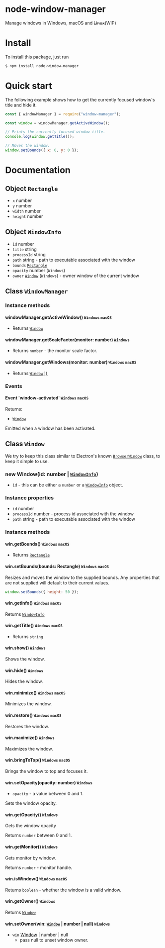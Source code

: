 # node-window-manager

Manage windows in Windows, macOS and ~~Linux~~(WIP)

# Install

To install this package, just run

```bash
$ npm install node-window-manager
```

# Quick start

The following example shows how to get the currently focused window's title and hide it.

```javascript
const { windowManager } = require("window-manager");

const window = windowManager.getActiveWindow();

// Prints the currently focused window title.
console.log(window.getTitle());

// Moves the window.
window.setBounds({ x: 0, y: 0 });
```

# Documentation

## Object `Rectangle`

- `x` number
- `y` number
- `width` number
- `height` number

## Object `WindowInfo`

- `id` number
- `title` string
- `processId` string
- `path` string - path to executable associated with the window
- `bounds` [`Rectangle`](#object-rectangle)
- `opacity` number (`Windows`)
- `owner` [`Window`](#class-window) (`Windows`) - owner window of the current window

## Class `WindowManager`

### Instance methods

#### windowManager.getActiveWindow() `Windows` `macOS`

- Returns [`Window`](#class-window)

#### windowManager.getScaleFactor(monitor: number) `Windows`

- Returns `number` - the monitor scale factor.

#### windowManager.getWindows(monitor: number) `Windows` `macOS`

- Returns [`Window[]`](#class-window)

### Events

#### Event 'window-activated' `Windows` `macOS`

Returns:

- [`Window`](#class-window)

Emitted when a window has been activated.

## Class `Window`

We try to keep this class similar to Electron's known [`BrowserWindow`](https://electronjs.org/docs/api/browser-window) class, to keep it simple to use.

### new Window(id: number | [`WindowInfo`](#object-windowinfo))

- `id` - this can be either a `number` or a [`WindowInfo`](#object-windowinfo) object.

### Instance properties

- `id` number
- `processId` number - process id associated with the window
- `path` string - path to executable associated with the window

### Instance methods

#### win.getBounds() `Windows` `macOS`

- Returns [`Rectangle`](#object-rectangle)

#### win.setBounds(bounds: Rectangle) `Windows` `macOS`

Resizes and moves the window to the supplied bounds. Any properties that are not supplied will default to their current values.

```javascript
window.setBounds({ height: 50 });
```

#### win.getInfo() `Windows` `macOS`

Returns [`WindowInfo`](#object-windowinfo)

#### win.getTitle() `Windows` `macOS`

- Returns `string`

#### win.show() `Windows`

Shows the window.

#### win.hide() `Windows`

Hides the window.

#### win.minimize() `Windows` `macOS`

Minimizes the window.

#### win.restore() `Windows` `macOS`

Restores the window.

#### win.maximize() `Windows`

Maximizes the window.

#### win.bringToTop() `Windows` `macOS`

Brings the window to top and focuses it.

#### win.setOpacity(opacity: number) `Windows`

- `opacity` - a value between 0 and 1.

Sets the window opacity.

#### win.getOpacity() `Windows`

Gets the window opacity

Returns `number` between 0 and 1.

#### win.getMonitor() `Windows`

Gets monitor by window.

Returns `number` - monitor handle.

#### win.isWindow() `Windows` `macOS`

Returns `boolean` - whether the window is a valid window.

#### win.getOwner() `Windows`

Returns [`Window`](#class-window)

#### win.setOwner(win: [`Window`](#class-window) | number | null) `Windows`

- `win` [Window](#class-window) | number | null
  - pass null to unset window owner.
